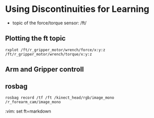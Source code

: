 # Using Discontinuities for Learning

- topic of the force/torque sensor: /ft/

## Plotting the ft topic
```
rxplot /ft/r_gripper_motor/wrench/force/x:y:z /ft/r_gripper_motor/wrench/torque/x:y:z
```

## Arm and Gripper controll


## rosbag
```
rosbag record /tf /ft /kinect_head/rgb/image_mono /r_forearm_cam/image_mono
```

:vim: set ft=markdown
